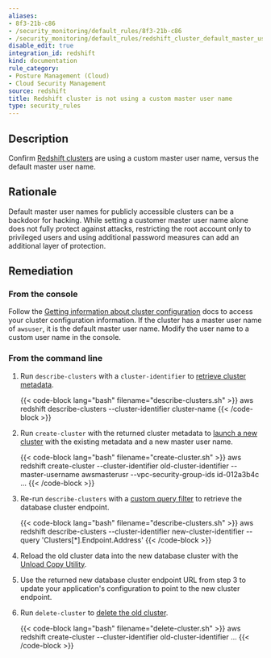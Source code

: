 ```yaml
---
aliases:
- 8f3-21b-c86
- /security_monitoring/default_rules/8f3-21b-c86
- /security_monitoring/default_rules/redshift_cluster_default_master_username
disable_edit: true
integration_id: redshift
kind: documentation
rule_category:
- Posture Management (Cloud)
- Cloud Security Management
source: redshift
title: Redshift cluster is not using a custom master user name
type: security_rules
---
```


## Description

Confirm [Redshift clusters][1] are using a custom master user name, versus the default master user name.

## Rationale

Default master user names for publicly accessible clusters can be a backdoor for hacking. While setting a customer master user name alone does not fully protect against attacks, restricting the root account only to privileged users and using additional password measures can add an additional layer of protection.

## Remediation

### From the console

Follow the [Getting information about cluster configuration][7] docs to access your cluster configuration information. If the cluster has a master user name of `awsuser`, it is the default master user name. Modify the user name to a custom user name in the console.

### From the command line

1. Run `describe-clusters` with a `cluster-identifier` to [retrieve cluster metadata][2].

    {{< code-block lang="bash" filename="describe-clusters.sh" >}}
    aws redshift describe-clusters
	    --cluster-identifier cluster-name
    {{< /code-block >}}

2. Run `create-cluster` with the returned cluster metadata to [launch a new cluster][3] with the existing metadata and a new master user name.

    {{< code-block lang="bash" filename="create-cluster.sh" >}}
    aws redshift create-cluster
	    --cluster-identifier old-cluster-identifier
	    --master-username awsmasterusr
        --vpc-security-group-ids id-012a3b4c
        ...
    {{< /code-block >}}

3. Re-run `describe-clusters` with a [custom query filter][4] to retrieve the database cluster endpoint.

    {{< code-block lang="bash" filename="describe-clusters.sh" >}}
    aws redshift describe-clusters
	    --cluster-identifier new-cluster-identifier
	    --query 'Clusters[*].Endpoint.Address'
    {{< /code-block >}}

4. Reload the old cluster data into the new database cluster with the [Unload Copy Utility][5].
5. Use the returned new database cluster endpoint URL from step 3 to update your application's configuration to point to the new cluster endpoint.
6. Run `delete-cluster` to [delete the old cluster][6].

    {{< code-block lang="bash" filename="delete-cluster.sh" >}}
    aws redshift create-cluster
	    --cluster-identifier old-cluster-identifier
	    ...
    {{< /code-block >}}

[1]: https://docs.aws.amazon.com/redshift/latest/mgmt/working-with-clusters.html
[2]: https://awscli.amazonaws.com/v2/documentation/api/latest/reference/ecs/describe-clusters.html
[3]: https://awscli.amazonaws.com/v2/documentation/api/latest/reference/emr/create-cluster.html
[4]: https://docs.aws.amazon.com/documentdb/latest/developerguide/db-cluster-endpoints-find.html
[5]: https://github.com/awslabs/amazon-redshift-utils/tree/master/src/UnloadCopyUtility
[6]: https://awscli.amazonaws.com/v2/documentation/api/latest/reference/redshift/delete-cluster.html
[7]: https://docs.aws.amazon.com/redshift/latest/mgmt/managing-clusters-console.html#describe-cluster
